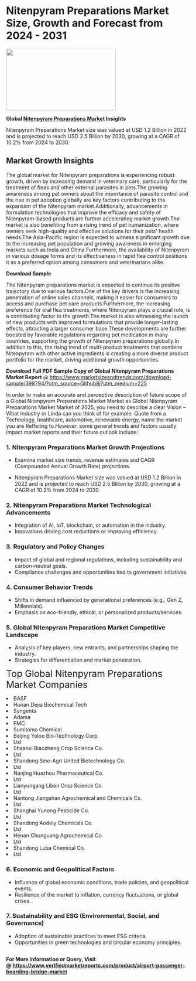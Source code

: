 <H1>Nitenpyram Preparations Market Size, Growth and Forecast from 2024 - 2031</H1><img class="aligncenter size-medium wp-image-584254" src="https://thirdeyenews.in/wp-content/uploads/2024/09/Global-Market-Research-300x168.jpeg" alt="" width="300" height="168" /><p><strong>Global&nbsp;<a href="https://www.marketsizeandtrends.com/download-sample/398794/?utm_source=Github8j?utm_medium=225">Nitenpyram Preparations Market</a> Insights</strong></p><p>Nitenpyram Preparations Market size was valued at USD 1.2 Billion in 2022 and is projected to reach USD 2.5 Billion by 2030, growing at a CAGR of 10.2% from 2024 to 2030.</p><p><h2>Market Growth Insights</h2> <p>The global market for Nitenpyram preparations is experiencing robust growth, driven by increasing demand in veterinary care, particularly for the treatment of fleas and other external parasites in pets.The growing awareness among pet owners about the importance of parasite control and the rise in pet adoption globally are key factors contributing to the expansion of the Nitenpyram market.Additionally, advancements in formulation technologies that improve the efficacy and safety of Nitenpyram-based products are further accelerating market growth.The market is also benefiting from a rising trend of pet humanization, where owners seek high-quality and effective solutions for their pets' health needs.The Asia-Pacific region is expected to witness significant growth due to the increasing pet population and growing awareness in emerging markets such as India and China.Furthermore, the availability of Nitenpyram in various dosage forms and its effectiveness in rapid flea control positions it as a preferred option among consumers and veterinarians alike.</p> <p><strong>Download Sample</strong></p> <p>The Nitenpyram preparations market is expected to continue its positive trajectory due to various factors.One of the key drivers is the increasing penetration of online sales channels, making it easier for consumers to access and purchase pet care products.Furthermore, the increasing preference for oral flea treatments, where Nitenpyram plays a crucial role, is a contributing factor to the growth.The market is also witnessing the launch of new products with improved formulations that provide longer-lasting effects, attracting a larger consumer base.These developments are further boosted by favorable regulations regarding pet medication in many countries, supporting the growth of Nitenpyram preparations globally.In addition to this, the rising trend of multi-product treatments that combine Nitenpyram with other active ingredients is creating a more diverse product portfolio for the market, driving additional growth opportunities.<p><span class=""><strong>Download Full PDF Sample Copy of Global Nitenpyram Preparations Market Report</strong> @ <a href="https://www.marketsizeandtrends.com/download-sample/398794/?utm_source=Github8j?utm_medium=225" target="_blank">https://www.marketsizeandtrends.com/download-sample/398794/?utm_source=Github8j?utm_medium=225</a></span></p><p>In order to make an accurate and perceptive description of future scope of a Global&nbsp;Nitenpyram Preparations Market Market as Global&nbsp;Nitenpyram Preparations Market Market of 2025, you need to describe a clear Vision &ndash; What Industry or Linda can you think of for example: Quote from a Technology, healthcare, automotive, renewable energy, name the market you are Reffering to.However, some general trends and factors usually impact market reports and their future outlook include:</p><h3>1.&nbsp;<strong>Nitenpyram Preparations Market Growth Projections</strong></h3><ul><li>Examine market size trends, revenue estimates and CAGR (Compounded Annual Growth Rate) projections.</li><li><p>Nitenpyram Preparations Market size was valued at USD 1.2 Billion in 2022 and is projected to reach USD 2.5 Billion by 2030, growing at a CAGR of 10.2% from 2024 to 2030.</p></li></ul><h3>2.&nbsp;<strong>Nitenpyram Preparations Market Technological Advancements</strong></h3><ul><li>Integration of AI, IoT, blockchain, or automation in the industry.</li><li>Innovations driving cost reductions or improving efficiency.</li></ul><h3>3.&nbsp;<strong>Regulatory and Policy Changes</strong></h3><ul><li>Impact of global and regional regulations, including sustainability and carbon-neutral goals.</li><li>Compliance challenges and opportunities tied to government initiatives.</li></ul><h3>4.&nbsp;<strong>Consumer Behavior Trends</strong></h3><ul><li>Shifts in demand influenced by generational preferences (e.g., Gen Z, Millennials).</li><li>Emphasis on eco-friendly, ethical, or personalized products/services.</li></ul><h3>5.&nbsp;<strong>Global Nitenpyram Preparations Market Competitive Landscape</strong></h3><ul><li>Analysis of key players, new entrants, and partnerships shaping the industry.</li><li>Strategies for differentiation and market penetration.</li></ul><p data-pm-slice="1 1 []"><span style="color: inherit; font-family: inherit; font-size: 25px;">Top Global Nitenpyram Preparations Market Companies</span></p><div class="" data-test-id=""><p><li>BASF</li><li> Hunan Dejia Biochemical Tech</li><li> Syngenta</li><li> Adama</li><li> FMC</li><li> Sumitomo Chemical</li><li> Beijing Yoloo Bio-Technology Corp.</li><li> Ltd</li><li> Shaanxi Biaozheng Crop Science Co.</li><li> Ltd</li><li> Shandong Sino-Agri United Biotechnology Co.</li><li>Ltd</li><li> Nanjing Huazhou Pharmaceutical Co.</li><li> Ltd</li><li> Lianyungang Liben Crop Science Co.</li><li> Ltd</li><li> Nantong Jiangshan Agrochemical and Chemicals Co.</li><li> Ltd</li><li> Shanghai Yunong Pesticide Co.</li><li> Ltd</li><li> Shandong Aodely Chemicals Co.</li><li> Ltd</li><li> Henan Chunguang Agrochemical Co.</li><li> Ltd</li><li> Shandong Luba Chemical Co.</li><li>Ltd</li></p></div><h3>6.&nbsp;<strong>Economic and Geopolitical Factors</strong></h3><ul><li>Influence of global economic conditions, trade policies, and geopolitical events.</li><li>Resilience of the market to inflation, currency fluctuations, or global crises.</li></ul><h3>7.&nbsp;<strong>Sustainability and ESG (Environmental, Social, and Governance)</strong></h3><ul><li>Adoption of sustainable practices to meet ESG criteria.</li><li>Opportunities in green technologies and circular economy principles.</li></ul><h2><strong style="font-size: 14px;">For More Information or Query, Visit @&nbsp;</strong><a style="background-color: #ffffff; font-size: 14px;" href="https://www.marketsizeandtrends.com/report/nitenpyram-preparations-market/" target="_blank">https://www.verifiedmarketreports.com/product/airport-passenger-boarding-bridge-market</a></h2>